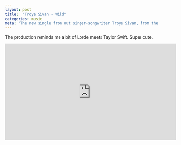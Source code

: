 ```yaml
---
layout: post
title:  "Troye Sivan - Wild"
categories: music
meta: "The new single from out singer-songwriter Troye Sivan, from the Wild EP."
---
```


The production reminds me a bit of Lorde meets Taylor Swift. Super cute.

<div class="flex-video widescreen"><iframe width="560" height="315" src="https://www.youtube.com/embed/fdXNNveYOfU?rel=0&amp;controls=0&amp;showinfo=0" frameborder="0" allowfullscreen></iframe></div>